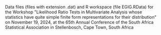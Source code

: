 Data files (files with extension .dat) and R workspace (file EGIG.RData) for the Workshop 
"Likelihood Ratio Tests in Multivariate Analysis whose statistics have quite simple finite form representations for their distribution"
on November 19, 2024, at the 65th Annual Conference of the South Africa Statistical Association
in Stellenbosch, Cape Town, South Africa
